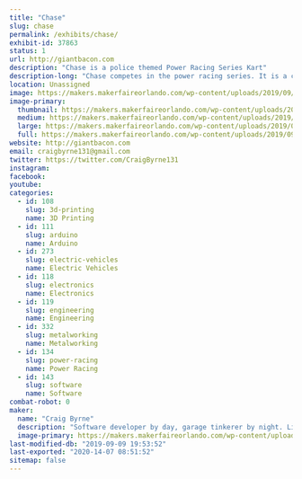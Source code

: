 ```yaml
---
title: "Chase"
slug: chase
permalink: /exhibits/chase/
exhibit-id: 37863
status: 1
url: http://giantbacon.com
description: "Chase is a police themed Power Racing Series Kart"
description-long: "Chase competes in the power racing series. It is a collaborative effort with a greater group of friends to share knowledge in making tiny cars that are safe, but also push the bounds of speed in an effort to just have fun."
location: Unassigned
image: https://makers.makerfaireorlando.com/wp-content/uploads/2019/09/44929838_10156678709946163_168992398863499264_o-1024x683.jpg
image-primary:
  thumbnail: https://makers.makerfaireorlando.com/wp-content/uploads/2019/09/44929838_10156678709946163_168992398863499264_o-150x150.jpg
  medium: https://makers.makerfaireorlando.com/wp-content/uploads/2019/09/44929838_10156678709946163_168992398863499264_o-300x200.jpg
  large: https://makers.makerfaireorlando.com/wp-content/uploads/2019/09/44929838_10156678709946163_168992398863499264_o-1024x683.jpg
  full: https://makers.makerfaireorlando.com/wp-content/uploads/2019/09/44929838_10156678709946163_168992398863499264_o.jpg
website: http://giantbacon.com
email: craigbyrne131@gmail.com
twitter: https://twitter.com/CraigByrne131
instagram: 
facebook: 
youtube: 
categories:
  - id: 108
    slug: 3d-printing
    name: 3D Printing
  - id: 111
    slug: arduino
    name: Arduino
  - id: 273
    slug: electric-vehicles
    name: Electric Vehicles
  - id: 118
    slug: electronics
    name: Electronics
  - id: 119
    slug: engineering
    name: Engineering
  - id: 332
    slug: metalworking
    name: Metalworking
  - id: 134
    slug: power-racing
    name: Power Racing
  - id: 143
    slug: software
    name: Software
combat-robot: 0
maker:
  name: "Craig Byrne"
  description: "Software developer by day, garage tinkerer by night. Likes to mash electronics in unnecessary places to make things fun or just for laughs with a group of friends. "
  image-primary: https://makers.makerfaireorlando.com/wp-content/uploads/2019/09/44971658_10156678711291163_6007435031100784640_o-1024x683.jpg
last-modified-db: "2019-09-09 19:53:52"
last-exported: "2020-14-07 08:51:52"
sitemap: false
---
```

